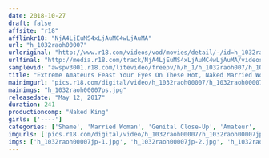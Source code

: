 ```yaml
---
date: 2018-10-27
draft: false
affsite: "r18"
afflinkr18: "NjA4LjEuMS4xLjAuMC4wLjAuMA"
url: "h_1032raoh00007"
urloriginal: "http://www.r18.com/videos/vod/movies/detail/-/id=h_1032raoh00007"
urlfinal: "http://media.r18.com/track/NjA4LjEuMS4xLjAuMC4wLjAuMA/videos/vod/movies/detail/-/id=h_1032raoh00007"
samplevid: "awspv3001.r18.com/litevideo/freepv/h/h_1/h_1032raoh007/h_1032raoh007_dmb_w.mp4"
title: "Extreme Amateurs Feast Your Eyes On These Hot, Naked Married Women 50 Carefully Chosen Babes 4 Hours"
mainimgurl: "pics.r18.com/digital/video/h_1032raoh00007/h_1032raoh00007ps.jpg"
mainimgs: "h_1032raoh00007ps.jpg"
releasedate: "May 12, 2017"
duration: 241
productioncomp: "Naked King"
girls: ['----']
categories: ['Shame', 'Married Woman', 'Genital Close-Up', 'Amateur', 'POV', 'Over 4 Hours']
imgurls: ['pics.r18.com/digital/video/h_1032raoh00007/h_1032raoh00007jp-1.jpg', 'pics.r18.com/digital/video/h_1032raoh00007/h_1032raoh00007jp-2.jpg', 'pics.r18.com/digital/video/h_1032raoh00007/h_1032raoh00007jp-3.jpg', 'pics.r18.com/digital/video/h_1032raoh00007/h_1032raoh00007jp-4.jpg', 'pics.r18.com/digital/video/h_1032raoh00007/h_1032raoh00007jp-5.jpg', 'pics.r18.com/digital/video/h_1032raoh00007/h_1032raoh00007jp-6.jpg', 'pics.r18.com/digital/video/h_1032raoh00007/h_1032raoh00007jp-7.jpg', 'pics.r18.com/digital/video/h_1032raoh00007/h_1032raoh00007jp-8.jpg', 'pics.r18.com/digital/video/h_1032raoh00007/h_1032raoh00007jp-9.jpg', 'pics.r18.com/digital/video/h_1032raoh00007/h_1032raoh00007jp-10.jpg', 'pics.r18.com/digital/video/h_1032raoh00007/h_1032raoh00007jp-11.jpg', 'pics.r18.com/digital/video/h_1032raoh00007/h_1032raoh00007jp-12.jpg', 'pics.r18.com/digital/video/h_1032raoh00007/h_1032raoh00007jp-13.jpg', 'pics.r18.com/digital/video/h_1032raoh00007/h_1032raoh00007jp-14.jpg', 'pics.r18.com/digital/video/h_1032raoh00007/h_1032raoh00007jp-15.jpg', 'pics.r18.com/digital/video/h_1032raoh00007/h_1032raoh00007jp-16.jpg', 'pics.r18.com/digital/video/h_1032raoh00007/h_1032raoh00007jp-17.jpg', 'pics.r18.com/digital/video/h_1032raoh00007/h_1032raoh00007jp-18.jpg', 'pics.r18.com/digital/video/h_1032raoh00007/h_1032raoh00007jp-19.jpg', 'pics.r18.com/digital/video/h_1032raoh00007/h_1032raoh00007jp-20.jpg']
imgs: ['h_1032raoh00007jp-1.jpg', 'h_1032raoh00007jp-2.jpg', 'h_1032raoh00007jp-3.jpg', 'h_1032raoh00007jp-4.jpg', 'h_1032raoh00007jp-5.jpg', 'h_1032raoh00007jp-6.jpg', 'h_1032raoh00007jp-7.jpg', 'h_1032raoh00007jp-8.jpg', 'h_1032raoh00007jp-9.jpg', 'h_1032raoh00007jp-10.jpg', 'h_1032raoh00007jp-11.jpg', 'h_1032raoh00007jp-12.jpg', 'h_1032raoh00007jp-13.jpg', 'h_1032raoh00007jp-14.jpg', 'h_1032raoh00007jp-15.jpg', 'h_1032raoh00007jp-16.jpg', 'h_1032raoh00007jp-17.jpg', 'h_1032raoh00007jp-18.jpg', 'h_1032raoh00007jp-19.jpg', 'h_1032raoh00007jp-20.jpg']
---
```

